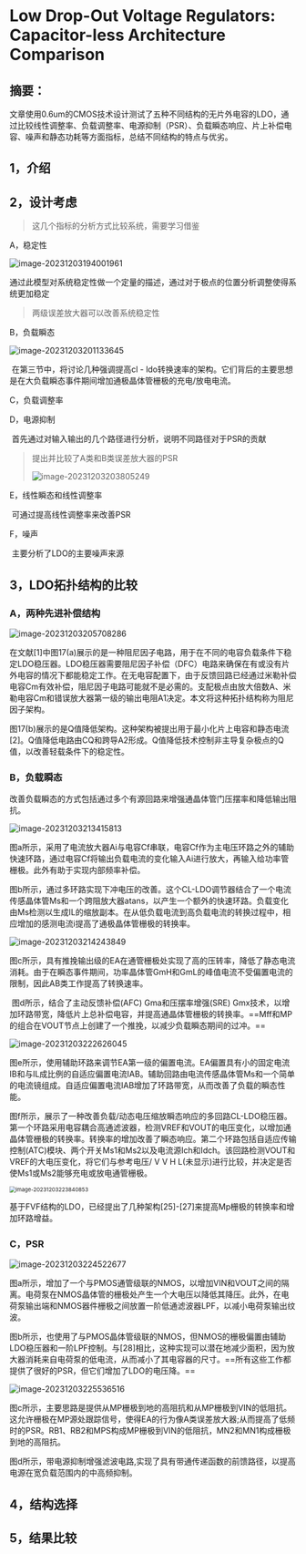 # Low Drop-Out Voltage Regulators: Capacitor-less Architecture Comparison

## 摘要：

​		文章使用0.6um的CMOS技术设计测试了五种不同结构的无片外电容的LDO，通过比较线性调整率、负载调整率、电源抑制（PSR）、负载瞬态响应、片上补偿电容、噪声和静态功耗等方面指标，总结不同结构的特点与优劣。

## 1，介绍



## 2，设计考虑

> 这几个指标的分析方式比较系统，需要学习借鉴

A，稳定性

![image-20231203194001961](C:\Users\张云鑫\AppData\Roaming\Typora\typora-user-images\image-20231203194001961.png)

​		通过此模型对系统稳定性做一个定量的描述，通过对于极点的位置分析调整使得系统更加稳定

> 两级误差放大器可以改善系统稳定性

B，负载瞬态

![image-20231203201133645](C:\Users\张云鑫\AppData\Roaming\Typora\typora-user-images\image-20231203201133645.png)

​		在第三节中，将讨论几种强调提高cl - ldo转换速率的架构。它们背后的主要思想是在大负载瞬态事件期间增加通极晶体管栅极的充电/放电电流。

C，负载调整率

D，电源抑制

​		首先通过对输入输出的几个路径进行分析，说明不同路径对于PSR的贡献

> 提出并比较了A类和B类误差放大器的PSR
>
> ![image-20231203203805249](C:\Users\张云鑫\AppData\Roaming\Typora\typora-user-images\image-20231203203805249.png)

E，线性瞬态和线性调整率

​		可通过提高线性调整率来改善PSR

F，噪声

​		主要分析了LDO的主要噪声来源

## 3，LDO拓扑结构的比较

### A，两种先进补偿结构

![image-20231203205708286](C:\Users\张云鑫\AppData\Roaming\Typora\typora-user-images\image-20231203205708286.png)

​		在文献[1]中图17(a)展示的是一种阻尼因子电路，用于在不同的电容负载条件下稳定LDO稳压器。LDO稳压器需要阻尼因子补偿（DFC）电路来确保在有或没有片外电容的情况下都能稳定工作。在无电容配置下，由于反馈回路已经通过米勒补偿电容Cm有效补偿，阻尼因子电路可能就不是必需的。支配极点由放大倍数A、米勒电容Cm和错误放大器第一级的输出电阻A1决定。本文将这种拓扑结构称为阻尼因子架构。

​		图17(b)展示的是Q值降低架构。这种架构被提出用于最小化片上电容和静态电流[2]。Q值降低电路由CQ和跨导A2形成。Q值降低技术控制非主导复杂极点的Q值，以改善轻载条件下的稳定性。

### B，负载瞬态

​		改善负载瞬态的方式包括通过多个有源回路来增强通晶体管门压摆率和降低输出阻抗。

![image-20231203213415813](C:\Users\张云鑫\AppData\Roaming\Typora\typora-user-images\image-20231203213415813.png)

​		图a所示，采用了电流放大器Ai与电容Cf串联，电容Cf作为主电压环路之外的辅助快速环路，通过电容Cf将输出负载电流的变化输入Ai进行放大，再输入给功率管栅极。此外有助于实现内部频率补偿。

​		图b所示，通过多环路实现下冲电压的改善。这个CL-LDO调节器结合了一个电流传感晶体管Ms和一个跨阻放大器atans，以产生一个额外的快速环路。负载变化由Ms检测以生成IL的缩放副本。在从低负载电流到高负载电流的转换过程中，相应增加的感测电流i提高了通极晶体管栅极的转换率。

![image-20231203214243849](C:\Users\张云鑫\AppData\Roaming\Typora\typora-user-images\image-20231203214243849.png)

​		图c所示，具有推挽输出级的EA在通管栅极处实现了高的压转率，降低了静态电流消耗。由于在瞬态事件期间，功率晶体管GmH和GmL的峰值电流不受偏置电流的限制，因此AB类工作提高了转换速率。

​		图d所示，结合了主动反馈补偿(AFC) Gma和压摆率增强(SRE) Gmx技术，以增加环路带宽，降低片上总补偿电容，并提高通晶体管栅极的转换率。==Mff和MP的组合在VOUT节点上创建了一个推挽，以减少负载瞬态期间的过冲。==

![image-20231203222626045](C:\Users\张云鑫\AppData\Roaming\Typora\typora-user-images\image-20231203222626045.png)

​		图e所示，使用辅助环路来调节EA第一级的偏置电流。EA偏置具有小的固定电流IB和与IL成比例的自适应偏置电流IAB。辅助回路由电流传感晶体管Ms和一个简单的电流镜组成。自适应偏置电流IAB增加了环路带宽，从而改善了负载的瞬态性能。

​		图f所示，展示了一种改善负载/动态电压缩放瞬态响应的多回路CL-LDO稳压器。第一个环路采用电容耦合高通滤波器，检测VREF和VOUT的电压变化，以增加通晶体管栅极的转换率。转换率的增加改善了瞬态响应。第二个环路包括自适应传输控制(ATC)模块、两个开关Ms1和Ms2以及电流源Ich和Idch。该回路检测VOUT和VREF的大电压变化，将它们与参考电压/ V V H L(未显示)进行比较，并决定是否使Ms1或Ms2能够充电或放电通管栅极。

<img src="C:\Users\张云鑫\AppData\Roaming\Typora\typora-user-images\image-20231203223840853.png" alt="image-20231203223840853" style="zoom:67%;" />

​		基于FVF结构的LDO，已经提出了几种架构[25]-[27]来提高Mp栅极的转换率和增加环路增益。

### C，PSR

![image-20231203224522677](C:\Users\张云鑫\AppData\Roaming\Typora\typora-user-images\image-20231203224522677.png)

​		图a所示，增加了一个与PMOS通管级联的NMOS，以增加VIN和VOUT之间的隔离。电荷泵在NMOS晶体管的栅极处产生一个大电压以降低其降压。此外，在电荷泵输出端和NMOS器件栅极之间放置一阶低通滤波器LPF，以减小电荷泵输出纹波。

​		图b所示，也使用了与PMOS晶体管级联的NMOS，但NMOS的栅极偏置由辅助LDO稳压器和一阶LPF控制。与[28]相比，这种实现可以潜在地减少面积，因为放大器消耗来自电荷泵的低电流，从而减小了其电容器的尺寸。==所有这些工作都提供了很好的PSR，但它们增加了LDO的电压降。==

![image-20231203225536516](C:\Users\张云鑫\AppData\Roaming\Typora\typora-user-images\image-20231203225536516.png)

​		图c所示，主要思路是提供从MP栅极到地的高阻抗和从MP栅极到VIN的低阻抗。这允许栅极在MP源处跟踪信号，使得EA的行为像A类误差放大器;从而提高了低频时的PSR。RB1、RB2和MPS构成MP栅极到VIN的低阻抗，MN2和MN1构成栅极到地的高阻抗。

​		图d所示，带电源抑制增强滤波电路,实现了具有带通传递函数的前馈路径，以提高电源在宽负载范围内的中高频抑制。

## 4，结构选择



## 5，结果比较

